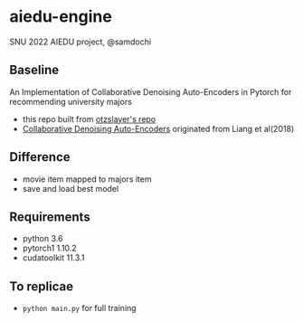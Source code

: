 # aiedu-engine
SNU 2022 AIEDU project, @samdochi

## Baseline
An Implementation of Collaborative Denoising Auto-Encoders in Pytorch for recommending university majors
- this repo built from [otzslayer's repo](https://github.com/otzslayer/torch-cdae)
- [Collaborative Denoising Auto-Encoders](https://dl.acm.org/doi/10.1145/2835776.2835837) originated from Liang et al(2018)

## Difference
- movie item mapped to majors item
- save and load best model

## Requirements
- python 3.6
- pytorch1 1.10.2
- cudatoolkit 11.3.1

## To replicae
- `python main.py` for full training
